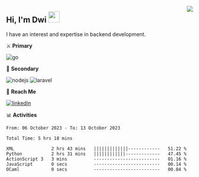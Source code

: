 [<img src="https://komarev.com/ghpvc/?username=masred&color=green&style=flat-square&label=Profile+Views" align="right">](github.com/masred)

## Hi, I'm Dwi <img src="https://raw.githubusercontent.com/MartinHeinz/MartinHeinz/master/wave.gif" width="30px">

I have an interest and expertise in backend development.

⚔️ **Primary**

![go](https://img.shields.io/badge/---?logo=go&label=Golang&style=social)

🔪 **Secondary**

![nodejs](https://img.shields.io/badge/---?logo=node.js&label=Node.js&style=social&logoColor=green)
![laravel](https://img.shields.io/badge/---?logo=laravel&label=Laravel&style=social)

🔗 **Reach Me**

[![linkedin](https://img.shields.io/badge/---?logo=linkedin&label=LinkedIn&style=social)](https://linkedin.com/in/dwifitriyanto)

📊 **Activities**

<!--START_SECTION:waka-->

```all_time
From: 06 October 2023 - To: 13 October 2023

Total Time: 5 hrs 18 mins

XML              2 hrs 43 mins   |||||||||||||------------   51.22 %
Python           2 hrs 31 mins   ||||||||||||-------------   47.45 %
ActionScript 3   3 mins          -------------------------   01.16 %
JavaScript       0 secs          -------------------------   00.14 %
OCaml            0 secs          -------------------------   00.04 %
```

<!--END_SECTION:waka-->
